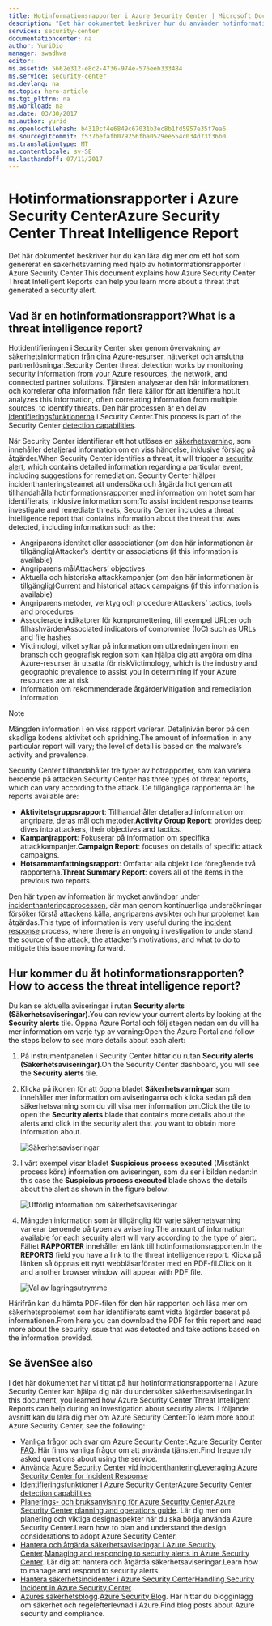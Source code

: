 ```yaml
---
title: Hotinformationsrapporter i Azure Security Center | Microsoft Docs
description: "Det här dokumentet beskriver hur du använder hotinformationsrapporter i Azure Security Center i samband med en undersökning för att få fram mer information om en säkerhetsvarning."
services: security-center
documentationcenter: na
author: YuriDio
manager: swadhwa
editor: 
ms.assetid: 5662e312-e8c2-4736-974e-576eeb333484
ms.service: security-center
ms.devlang: na
ms.topic: hero-article
ms.tgt_pltfrm: na
ms.workload: na
ms.date: 03/30/2017
ms.author: yurid
ms.openlocfilehash: b4310cf4e6849c67031b3ec8b1fd5957e35f7ea6
ms.sourcegitcommit: f537befafb079256fba0529ee554c034d73f36b0
ms.translationtype: MT
ms.contentlocale: sv-SE
ms.lasthandoff: 07/11/2017
---
```

# <a name="azure-security-center-threat-intelligence-report"></a><span data-ttu-id="82cfb-103">Hotinformationsrapporter i Azure Security Center</span><span class="sxs-lookup"><span data-stu-id="82cfb-103">Azure Security Center Threat Intelligence Report</span></span>
<span data-ttu-id="82cfb-104">Det här dokumentet beskriver hur du kan lära dig mer om ett hot som genererat en säkerhetsvarning med hjälp av hotinformationsrapporter i Azure Security Center.</span><span class="sxs-lookup"><span data-stu-id="82cfb-104">This document explains how Azure Security Center Threat Intelligent Reports can help you learn more about a threat that generated a security alert.</span></span>

## <a name="what-is-a-threat-intelligence-report"></a><span data-ttu-id="82cfb-105">Vad är en hotinformationsrapport?</span><span class="sxs-lookup"><span data-stu-id="82cfb-105">What is a threat intelligence report?</span></span>
<span data-ttu-id="82cfb-106">Hotidentifieringen i Security Center sker genom övervakning av säkerhetsinformation från dina Azure-resurser, nätverket och anslutna partnerlösningar.</span><span class="sxs-lookup"><span data-stu-id="82cfb-106">Security Center threat detection works by monitoring security information from your Azure resources, the network, and connected partner solutions.</span></span> <span data-ttu-id="82cfb-107">Tjänsten analyserar den här informationen, och korrelerar ofta information från flera källor för att identifiera hot.</span><span class="sxs-lookup"><span data-stu-id="82cfb-107">It analyzes this information, often correlating information from multiple sources, to identify threats.</span></span> <span data-ttu-id="82cfb-108">Den här processen är en del av [identifieringsfunktionerna](security-center-detection-capabilities.md) i Security Center.</span><span class="sxs-lookup"><span data-stu-id="82cfb-108">This process is part of the Security Center [detection capabilities](security-center-detection-capabilities.md).</span></span>

<span data-ttu-id="82cfb-109">När Security Center identifierar ett hot utlöses en [säkerhetsvarning](security-center-managing-and-responding-alerts.md), som innehåller detaljerad information om en viss händelse, inklusive förslag på åtgärder.</span><span class="sxs-lookup"><span data-stu-id="82cfb-109">When Security Center identifies a threat, it will trigger a [security alert](security-center-managing-and-responding-alerts.md), which contains detailed information regarding a particular event, including suggestions for remediation.</span></span> <span data-ttu-id="82cfb-110">Security Center hjälper incidenthanteringsteamet att undersöka och åtgärda hot genom att tillhandahålla hotinformationsrapporter med information om hotet som har identifierats, inklusive information som:</span><span class="sxs-lookup"><span data-stu-id="82cfb-110">To assist incident response teams investigate and remediate threats, Security Center includes a threat intelligence report that contains information about the threat that was detected, including information such as the:</span></span>

* <span data-ttu-id="82cfb-111">Angriparens identitet eller associationer (om den här informationen är tillgänglig)</span><span class="sxs-lookup"><span data-stu-id="82cfb-111">Attacker’s identity or associations (if this information is available)</span></span>
* <span data-ttu-id="82cfb-112">Angriparens mål</span><span class="sxs-lookup"><span data-stu-id="82cfb-112">Attackers’ objectives</span></span>
* <span data-ttu-id="82cfb-113">Aktuella och historiska attackkampanjer (om den här informationen är tillgänglig)</span><span class="sxs-lookup"><span data-stu-id="82cfb-113">Current and historical attack campaigns (if this information is available)</span></span>
* <span data-ttu-id="82cfb-114">Angriparens metoder, verktyg och procedurer</span><span class="sxs-lookup"><span data-stu-id="82cfb-114">Attackers’ tactics, tools and procedures</span></span>
* <span data-ttu-id="82cfb-115">Associerade indikatorer för kompromettering, till exempel URL:er och filhashvärden</span><span class="sxs-lookup"><span data-stu-id="82cfb-115">Associated indicators of compromise (IoC) such as URLs and file hashes</span></span>
* <span data-ttu-id="82cfb-116">Viktimologi, vilket syftar på information om utbredningen inom en bransch och geografisk region som kan hjälpa dig att avgöra om dina Azure-resurser är utsatta för risk</span><span class="sxs-lookup"><span data-stu-id="82cfb-116">Victimology, which is the industry and geographic prevalence to assist you in determining if your Azure resources are at risk</span></span>
* <span data-ttu-id="82cfb-117">Information om rekommenderade åtgärder</span><span class="sxs-lookup"><span data-stu-id="82cfb-117">Mitigation and remediation information</span></span>

> [!NOTE]
> <span data-ttu-id="82cfb-118">Mängden information i en viss rapport varierar. Detaljnivån beror på den skadliga kodens aktivitet och spridning.</span><span class="sxs-lookup"><span data-stu-id="82cfb-118">The amount of information in any particular report will vary; the level of detail is based on the malware’s activity and prevalence.</span></span>
>
>

<span data-ttu-id="82cfb-119">Security Center tillhandahåller tre typer av hotrapporter, som kan variera beroende på attacken.</span><span class="sxs-lookup"><span data-stu-id="82cfb-119">Security Center has three types of threat reports, which can vary according to the attack.</span></span> <span data-ttu-id="82cfb-120">De tillgängliga rapporterna är:</span><span class="sxs-lookup"><span data-stu-id="82cfb-120">The reports available are:</span></span>

* <span data-ttu-id="82cfb-121">**Aktivitetsgruppsrapport**: Tillhandahåller detaljerad information om angripare, deras mål och metoder.</span><span class="sxs-lookup"><span data-stu-id="82cfb-121">**Activity Group Report**: provides deep dives into attackers, their objectives and tactics.</span></span>
* <span data-ttu-id="82cfb-122">**Kampanjrapport**: Fokuserar på information om specifika attackkampanjer.</span><span class="sxs-lookup"><span data-stu-id="82cfb-122">**Campaign Report**: focuses on details of specific attack campaigns.</span></span>
* <span data-ttu-id="82cfb-123">**Hotsammanfattningsrapport**: Omfattar alla objekt i de föregående två rapporterna.</span><span class="sxs-lookup"><span data-stu-id="82cfb-123">**Threat Summary Report**: covers all of the items in the previous two reports.</span></span>

<span data-ttu-id="82cfb-124">Den här typen av information är mycket användbar under [incidenthanteringsprocessen](security-center-incident-response.md), där man genom kontinuerliga undersökningar försöker förstå attackens källa, angriparens avsikter och hur problemet kan åtgärdas.</span><span class="sxs-lookup"><span data-stu-id="82cfb-124">This type of information is very useful during the [incident response](security-center-incident-response.md) process, where there is an ongoing investigation to understand the source of the attack, the attacker’s motivations, and what to do to mitigate this issue moving forward.</span></span>

## <a name="how-to-access-the-threat-intelligence-report"></a><span data-ttu-id="82cfb-125">Hur kommer du åt hotinformationsrapporten?</span><span class="sxs-lookup"><span data-stu-id="82cfb-125">How to access the threat intelligence report?</span></span>
<span data-ttu-id="82cfb-126">Du kan se aktuella aviseringar i rutan **Security alerts (Säkerhetsaviseringar)**.</span><span class="sxs-lookup"><span data-stu-id="82cfb-126">You can review your current alerts by looking at the **Security alerts** tile.</span></span> <span data-ttu-id="82cfb-127">Öppna Azure Portal och följ stegen nedan om du vill ha mer information om varje typ av varning:</span><span class="sxs-lookup"><span data-stu-id="82cfb-127">Open the Azure Portal and follow the steps below to see more details about each alert:</span></span>

1. <span data-ttu-id="82cfb-128">På instrumentpanelen i Security Center hittar du rutan **Security alerts (Säkerhetsaviseringar)**.</span><span class="sxs-lookup"><span data-stu-id="82cfb-128">On the Security Center dashboard, you will see the **Security alerts** tile.</span></span>
2. <span data-ttu-id="82cfb-129">Klicka på ikonen för att öppna bladet **Säkerhetsvarningar** som innehåller mer information om aviseringarna och klicka sedan på den säkerhetsvarning som du vill visa mer information om.</span><span class="sxs-lookup"><span data-stu-id="82cfb-129">Click the tile to open the **Security alerts** blade that contains more details about the alerts and click in the security alert that you want to obtain more information about.</span></span>

    ![Säkerhetsaviseringar](./media/security-center-threat-report/security-center-threat-report-fig1.png)
3. <span data-ttu-id="82cfb-131">I vårt exempel visar bladet **Suspicious process executed** (Misstänkt process körs) information om aviseringen, som du ser i bilden nedan:</span><span class="sxs-lookup"><span data-stu-id="82cfb-131">In this case the **Suspicious process executed** blade shows the details about the alert as shown in the figure below:</span></span>

    ![Utförlig information om säkerhetsaviseringar](./media/security-center-threat-report/security-center-threat-report-fig2.png)
4. <span data-ttu-id="82cfb-133">Mängden information som är tillgänglig för varje säkerhetsvarning varierar beroende på typen av avisering.</span><span class="sxs-lookup"><span data-stu-id="82cfb-133">The amount of information available for each security alert will vary according to the type of alert.</span></span> <span data-ttu-id="82cfb-134">Fältet **RAPPORTER** innehåller en länk till hotinformationsrapporten.</span><span class="sxs-lookup"><span data-stu-id="82cfb-134">In the **REPORTS** field you have a link to the threat intelligence report.</span></span> <span data-ttu-id="82cfb-135">Klicka på länken så öppnas ett nytt webbläsarfönster med en PDF-fil.</span><span class="sxs-lookup"><span data-stu-id="82cfb-135">Click on it and another browser window will appear with PDF file.</span></span>

   ![Val av lagringsutrymme](./media/security-center-threat-report/security-center-threat-report-fig3.png)

<span data-ttu-id="82cfb-137">Härifrån kan du hämta PDF-filen för den här rapporten och läsa mer om säkerhetsproblemet som har identifierats samt vidta åtgärder baserat på informationen.</span><span class="sxs-lookup"><span data-stu-id="82cfb-137">From here you can download the PDF for this report and read more about the security issue that was detected and take actions based on the information provided.</span></span>

## <a name="see-also"></a><span data-ttu-id="82cfb-138">Se även</span><span class="sxs-lookup"><span data-stu-id="82cfb-138">See also</span></span>
<span data-ttu-id="82cfb-139">I det här dokumentet har vi tittat på hur hotinformationsrapporterna i Azure Security Center kan hjälpa dig när du undersöker säkerhetsaviseringar.</span><span class="sxs-lookup"><span data-stu-id="82cfb-139">In this document, you learned how Azure Security Center Threat Intelligent Reports can help during an investigation about security alerts.</span></span> <span data-ttu-id="82cfb-140">I följande avsnitt kan du lära dig mer om Azure Security Center:</span><span class="sxs-lookup"><span data-stu-id="82cfb-140">To learn more about Azure Security Center, see the following:</span></span>

* <span data-ttu-id="82cfb-141">[Vanliga frågor och svar om Azure Security Center](security-center-faq.md).</span><span class="sxs-lookup"><span data-stu-id="82cfb-141">[Azure Security Center FAQ](security-center-faq.md).</span></span> <span data-ttu-id="82cfb-142">Här finns vanliga frågor om att använda tjänsten.</span><span class="sxs-lookup"><span data-stu-id="82cfb-142">Find frequently asked questions about using the service.</span></span>
* [<span data-ttu-id="82cfb-143">Använda Azure Security Center vid incidenthantering</span><span class="sxs-lookup"><span data-stu-id="82cfb-143">Leveraging Azure Security Center for Incident Response</span></span>](security-center-incident-response.md)
* [<span data-ttu-id="82cfb-144">Identifieringsfunktioner i Azure Security Center</span><span class="sxs-lookup"><span data-stu-id="82cfb-144">Azure Security Center detection capabilities</span></span>](security-center-detection-capabilities.md)
* <span data-ttu-id="82cfb-145">[Planerings- och bruksanvisning för Azure Security Center](security-center-planning-and-operations-guide.md).</span><span class="sxs-lookup"><span data-stu-id="82cfb-145">[Azure Security Center planning and operations guide](security-center-planning-and-operations-guide.md).</span></span> <span data-ttu-id="82cfb-146">Lär dig mer om planering och viktiga designaspekter när du ska börja använda Azure Security Center.</span><span class="sxs-lookup"><span data-stu-id="82cfb-146">Learn how to plan and understand the design considerations to adopt Azure Security Center.</span></span>
* <span data-ttu-id="82cfb-147">[Hantera och åtgärda säkerhetsaviseringar i Azure Security Center](security-center-managing-and-responding-alerts.md).</span><span class="sxs-lookup"><span data-stu-id="82cfb-147">[Managing and responding to security alerts in Azure Security Center](security-center-managing-and-responding-alerts.md).</span></span> <span data-ttu-id="82cfb-148">Lär dig att hantera och åtgärda säkerhetsaviseringar.</span><span class="sxs-lookup"><span data-stu-id="82cfb-148">Learn how to manage and respond to security alerts.</span></span>
* [<span data-ttu-id="82cfb-149">Hantera säkerhetsincidenter i Azure Security Center</span><span class="sxs-lookup"><span data-stu-id="82cfb-149">Handling Security Incident in Azure Security Center</span></span>](security-center-incident.md)
* <span data-ttu-id="82cfb-150">[Azures säkerhetsblogg](http://blogs.msdn.com/b/azuresecurity/).</span><span class="sxs-lookup"><span data-stu-id="82cfb-150">[Azure Security Blog](http://blogs.msdn.com/b/azuresecurity/).</span></span> <span data-ttu-id="82cfb-151">Här hittar du blogginlägg om säkerhet och regelefterlevnad i Azure.</span><span class="sxs-lookup"><span data-stu-id="82cfb-151">Find blog posts about Azure security and compliance.</span></span>
